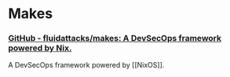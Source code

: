 # Makes

### [GitHub - fluidattacks/makes: A DevSecOps framework powered by Nix.](https://github.com/fluidattacks/makes)
A DevSecOps framework powered by [[NixOS]].
